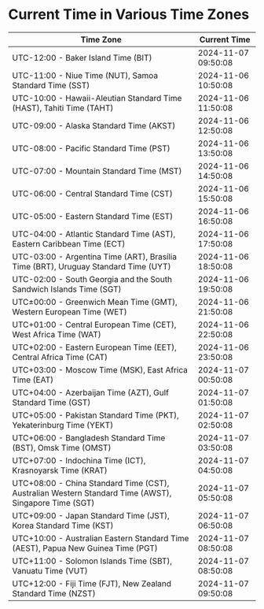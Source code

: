 # Current Time in Various Time Zones

| Time Zone | Current Time |
|-----------|--------------|
| UTC-12:00 - Baker Island Time (BIT) | 2024-11-07 09:50:08 |
| UTC-11:00 - Niue Time (NUT), Samoa Standard Time (SST) | 2024-11-06 10:50:08 |
| UTC-10:00 - Hawaii-Aleutian Standard Time (HAST), Tahiti Time (TAHT) | 2024-11-06 11:50:08 |
| UTC-09:00 - Alaska Standard Time (AKST) | 2024-11-06 12:50:08 |
| UTC-08:00 - Pacific Standard Time (PST) | 2024-11-06 13:50:08 |
| UTC-07:00 - Mountain Standard Time (MST) | 2024-11-06 14:50:08 |
| UTC-06:00 - Central Standard Time (CST) | 2024-11-06 15:50:08 |
| UTC-05:00 - Eastern Standard Time (EST) | 2024-11-06 16:50:08 |
| UTC-04:00 - Atlantic Standard Time (AST), Eastern Caribbean Time (ECT) | 2024-11-06 17:50:08 |
| UTC-03:00 - Argentina Time (ART), Brasília Time (BRT), Uruguay Standard Time (UYT) | 2024-11-06 18:50:08 |
| UTC-02:00 - South Georgia and the South Sandwich Islands Time (SGT) | 2024-11-06 19:50:08 |
| UTC±00:00 - Greenwich Mean Time (GMT), Western European Time (WET) | 2024-11-06 21:50:08 |
| UTC+01:00 - Central European Time (CET), West Africa Time (WAT) | 2024-11-06 22:50:08 |
| UTC+02:00 - Eastern European Time (EET), Central Africa Time (CAT) | 2024-11-06 23:50:08 |
| UTC+03:00 - Moscow Time (MSK), East Africa Time (EAT) | 2024-11-07 00:50:08 |
| UTC+04:00 - Azerbaijan Time (AZT), Gulf Standard Time (GST) | 2024-11-07 01:50:08 |
| UTC+05:00 - Pakistan Standard Time (PKT), Yekaterinburg Time (YEKT) | 2024-11-07 02:50:08 |
| UTC+06:00 - Bangladesh Standard Time (BST), Omsk Time (OMST) | 2024-11-07 03:50:08 |
| UTC+07:00 - Indochina Time (ICT), Krasnoyarsk Time (KRAT) | 2024-11-07 04:50:08 |
| UTC+08:00 - China Standard Time (CST), Australian Western Standard Time (AWST), Singapore Time (SGT) | 2024-11-07 05:50:08 |
| UTC+09:00 - Japan Standard Time (JST), Korea Standard Time (KST) | 2024-11-07 06:50:08 |
| UTC+10:00 - Australian Eastern Standard Time (AEST), Papua New Guinea Time (PGT) | 2024-11-07 08:50:08 |
| UTC+11:00 - Solomon Islands Time (SBT), Vanuatu Time (VUT) | 2024-11-07 08:50:08 |
| UTC+12:00 - Fiji Time (FJT), New Zealand Standard Time (NZST) | 2024-11-07 09:50:08 |

